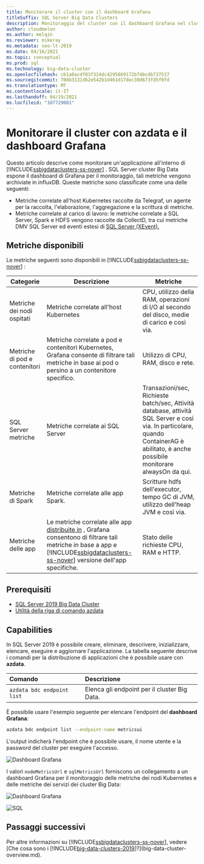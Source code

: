 ```yaml
---
title: Monitorare il cluster con il dashboard Grafana
titleSuffix: SQL Server Big Data Clusters
description: Monitoraggio del cluster con il dashboard Grafana nel cluster Big Data di SQL Server 2019.
author: cloudmelon
ms.author: melqin
ms.reviewer: mikeray
ms.metadata: seo-lt-2019
ms.date: 04/16/2021
ms.topic: conceptual
ms.prod: sql
ms.technology: big-data-cluster
ms.openlocfilehash: cb1a8acdf83f324dc4295869172b74bcdb737537
ms.sourcegitcommit: 708b3131db2e542b1d461d17dec30d673fd5f0fd
ms.translationtype: MT
ms.contentlocale: it-IT
ms.lasthandoff: 04/19/2021
ms.locfileid: "107729081"
---
```

# <a name="monitor-cluster-with-azdata-and-grafana-dashboard"></a>Monitorare il cluster con azdata e il dashboard Grafana

Questo articolo descrive come monitorare un'applicazione all'interno di [!INCLUDE[ssbigdataclusters-ss-nover](../includes/ssbigdataclusters-ss-nover.md)] . SQL Server cluster Big Data espone il dashboard di Grafana per il monitoraggio, tali metriche vengono archiviate in influxDB. Queste metriche sono classificate come una delle seguenti: 
- Metriche correlate all'host Kubernetes raccolte da Telegraf, un agente per la raccolta, l'elaborazione, l'aggregazione e la scrittura di metriche.
- Metriche correlate al carico di lavoro: le metriche correlate a SQL Server, Spark e HDFS vengono raccolte da CollectD, tra cui metriche DMV SQL Server ed eventi estesi di [SQL Server (XEvent).](../relational-databases/extended-events/extended-events.md) 

## <a name="available-metrics"></a>Metriche disponibili 

Le metriche seguenti sono disponibili in [!INCLUDE[ssbigdataclusters-ss-nover](../includes/ssbigdataclusters-ss-nover.md)] :

|Categorie |Descrizione | Metriche |
|---|---|---|
|Metriche dei nodi ospitati|Metriche correlate all'host Kubernetes | CPU, utilizzo della RAM, operazioni di I/O al secondo del disco, medie di carico e così via.   |
|Metriche di pod e contenitori|Metriche correlate a pod e contenitori Kubernetes, Grafana consente di filtrare tali metriche in base ai pod o persino a un contenitore specifico. | Utilizzo di CPU, RAM, disco e rete.   |
|SQL Server metriche|Metriche correlate ai SQL Server | Transazioni/sec, Richieste batch/sec, Attività database, attività SQL Server e così via. In particolare, quando ContainerAG è abilitato, è anche possibile monitorare alwaysOn da qui.   |
|Metriche di Spark |Metriche correlate alle app Spark. | Scritture hdfs dell'executor, tempo GC di JVM, utilizzo dell'heap JVM e così via.   |
|Metriche delle app|Le metriche correlate alle app [distribuite in](concept-application-deployment.md) , Grafana consentono di filtrare tali metriche in base a app e [!INCLUDE[ssbigdataclusters-ss-nover](../includes/ssbigdataclusters-ss-nover.md)] versione dell'app specifiche. | Stato delle richieste CPU, RAM e HTTP.   |

## <a name="prerequisites"></a>Prerequisiti

- [SQL Server 2019 Big Data Cluster](deployment-guidance.md)
- [Utilità della riga di comando azdata](../azdata/install/deploy-install-azdata.md)

## <a name="capabilities"></a>Capabilities

In SQL Server 2019 è possibile creare, eliminare, descrivere, inizializzare, elencare, eseguire e aggiornare l'applicazione. La tabella seguente descrive i comandi per la distribuzione di applicazioni che è possibile usare con **azdata**.

|Comando |Descrizione |
|:---|:---|
|`azdata bdc endpoint list` | Elenca gli endpoint per il cluster Big Data. |


È possibile usare l'esempio seguente per elencare l'endpoint del **dashboard Grafana**:

```bash
azdata bdc endpoint list --endpoint-name metricsui 
```

L'output indicherà l'endpoint che è possibile usare, il nome utente e la password del cluster per eseguire l'accesso. 

![Dashboard Grafana](media/big-data-cluster-monitor-apps/grafana-dashboard-endpoint.png)

I valori `nodeMetricsUrl` e `sqlMetricsUrl` forniscono un collegamento a un dashboard Grafana per il monitoraggio delle metriche dei nodi Kubernetes e delle metriche dei servizi dei cluster Big Data:

![Dashboard Grafana](./media/view-cluster-status/grafana-dashboard.png)

![SQL](./media/view-cluster-status/grafana-sql-status.png)



## <a name="next-steps"></a>Passaggi successivi

Per altre informazioni su [!INCLUDE[ssbigdataclusters-ss-nover](../includes/ssbigdataclusters-ss-nover.md)], vedere [Che cosa sono i [!INCLUDE[big-data-clusters-2019](../includes/ssbigdataclusters-ver15.md)]?](big-data-cluster-overview.md).